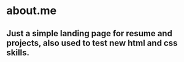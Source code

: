 # about.me

## Just a simple landing page for resume and projects, also used to test new html and css skills.
